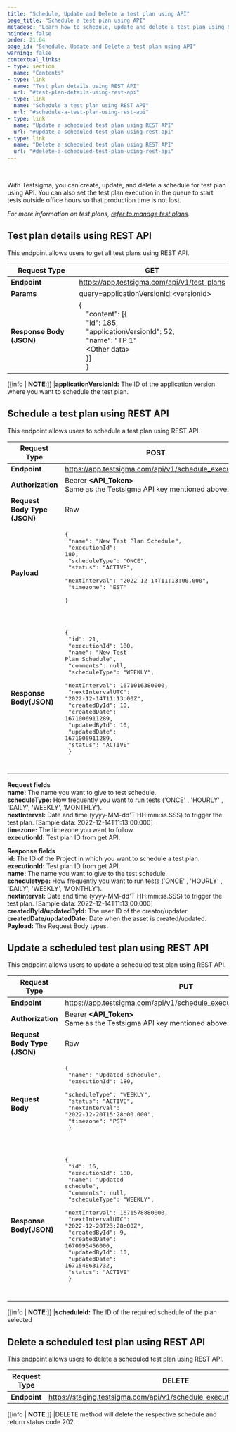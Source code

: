 ```yaml
---
title: "Schedule, Update and Delete a test plan using API"
page_title: "Schedule a test plan using API"
metadesc: "Learn how to schedule, update and delete a test plan using REST API in Testsigma. "
noindex: false
order: 21.64
page_id: "Schedule, Update and Delete a test plan using API"
warning: false
contextual_links:
- type: section
  name: "Contents"
- type: link
  name: "Test plan details using REST API"
  url: "#test-plan-details-using-rest-api"
- type: link
  name: "Schedule a test plan using REST API"
  url: "#schedule-a-test-plan-using-rest-api"
- type: link
  name: "Update a scheduled test plan using REST API"
  url: "#update-a-scheduled-test-plan-using-rest-api"
- type: link
  name: "Delete a scheduled test plan using REST API"
  url: "#delete-a-scheduled-test-plan-using-rest-api"
---
```


<br>

With Testsigma, you can create, update, and delete a schedule for test plan using API. You can also set the test plan execution in the queue to start tests outside office hours so that production time is not lost.

*For more information on test plans, [refer to manage test plans](https://testsigma.com/docs/test-management/test-plans/overview/).*

## **Test plan details using REST API**

This endpoint allows users to get all test plans using REST API.

|**Request Type**|**GET**|
|---|---|
|**Endpoint**|https://app.testsigma.com/api/v1/test_plans|
|**Params**| query=applicationVersionId:&lt;versionid&gt;|
|**Response Body (JSON)**|{<br>&emsp;"content": [{<br>&emsp;"id": 185,<br>&emsp;"applicationVersionId": 52,<br>&emsp;"name": "TP 1"<br>&emsp;&lt;Other data&gt;<br>&emsp;}]<br>&emsp;}|

[[info | **NOTE**:]]
|**applicationVersionId:** The ID of the application version where you want to schedule the test plan.

## **Schedule a test plan using REST API**
This endpoint allows users to schedule a test plan using REST API.

|**Request Type**|**POST**|
|---|---|
|**Endpoint**|https://app.testsigma.com/api/v1/schedule_executions|
|**Authorization**|Bearer **<API\_Token>**<br>Same as the Testsigma API key mentioned above.|
|**Request Body Type (JSON)**|Raw|
|**Payload**|<pre>{<br>  "name": "New Test Plan Schedule",<br>  "executionId": 180,<br>  "scheduleType": "ONCE",<br>  "status": "ACTIVE",<br>  "nextInterval": "2022-12-14T11:13:00.000",<br>  "timezone": "EST"<br>  }<pre>|
|**Response Body(JSON)**|<pre>{<br>  "id": 21,<br>  "executionId": 180,<br>  "name": "New Test Plan Schedule",<br>  "comments": null,<br>  "scheduleType": "WEEKLY",<br>  "nextInterval": 1671016380000,<br>  "nextIntervalUTC": "2022-12-14T11:13:00Z",<br>  "createdById": 10,<br>  "createdDate": 1671006911289,<br>  "updatedById": 10,<br>  "updatedDate": 1671006911289,<br>  "status": "ACTIVE"<br>  }<pre>|

**Request fields**<br>
**name:** The name you want to give to test schedule.<br>
**scheduleType:** How frequently you want to run tests ('ONCE' , 'HOURLY' , 'DAILY', 'WEEKLY', 'MONTHLY').<br>
**nextInterval:** Date and time (yyyy-MM-dd'T'HH:mm:ss.SSS)  to trigger the test plan. [Sample data: 2022-12-14T11:13:00.000]<br>
**timezone:** The timezone you want to follow.<br>
**executionId:** Test plan ID from get API.<br>

**Response fields**<br>
**id:** The ID of the Project in which you want to schedule a test plan.<br>
**executionId:** Test plan ID from get API.<br>
**name:** The name you want to give to the test schedule.<br>
**scheduletype:** How frequently you want to run tests ('ONCE' , 'HOURLY' , 'DAILY', 'WEEKLY', 'MONTHLY').<br>
**nextinterval:** Date and time (yyyy-MM-dd'T'HH:mm:ss.SSS) to trigger the test plan. [Sample data: 2022-12-14T11:13:00.000]<br>
**createdById/updatedById:** The user ID of the creator/updater<br>
**createdDate/updatedDate:** Date when the asset is created/updated.<br>
**Payload:** The Request Body types.<br>

## **Update a scheduled test plan using REST API**
This endpoint allows users to update a scheduled test plan using REST API.

|**Request Type**|**PUT**|
|---|---|
|**Endpoint**|https://app.testsigma.com/api/v1/schedule_executions/&lt;scheduleId&gt|
|**Authorization**|Bearer **<API\_Token>**<br>Same as the Testsigma API key mentioned above.|
|**Request Body Type (JSON)**|Raw|
|**Request Body**|<pre>{<br>  "name": "Updated schedule",<br>  "executionId": 180,<br>  "scheduleType": "WEEKLY",<br>  "status": "ACTIVE",<br>  "nextInterval": "2022-12-20T15:28:00.000",<br>  "timezone": "PST"<br>  }<pre>|
|**Response Body(JSON)**|<pre>{<br>  "id": 16,<br>  "executionId": 180,<br>  "name": "Updated schedule",<br>  "comments": null,<br>  "scheduleType": "WEEKLY",<br>  "nextInterval": 1671578880000,<br>  "nextIntervalUTC": "2022-12-20T23:28:00Z",<br>  "createdById": 9,<br>  "createdDate": 1670995456000,<br>  "updatedById": 10,<br>  "updatedDate": 1671548631732,<br>  "status": "ACTIVE"<br> }<pre>|

[[info | **NOTE**:]]
|**scheduleId:** The ID of the required schedule of the plan selected

## **Delete a scheduled test plan using REST API**
This endpoint allows users to delete a scheduled test plan using REST API.

|**Request Type**|**DELETE**|
|---|---|
|**Endpoint**|https://staging.testsigma.com/api/v1/schedule_executions/&lt;scheduleId&gt|

[[info | **NOTE**:]]
|DELETE method will delete the respective schedule and return status code 202.